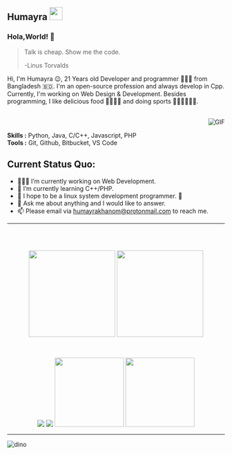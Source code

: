 ## Humayra <img src="https://gitee.com/skykeyjoker/PicCloud/raw/master/img/Mario_Hello_Big.gif" width="30px">

### Hola,World! 👋

> Talk is cheap. Show me the code.
>
> -Linus Torvalds

Hi, I'm Humayra 😉, 21 Years old Developer and programmer 👨🏻‍💻 from Bangladesh 🇧🇩. I'm an open-source profession and always develop in Cpp. Currently, I'm working on Web Design & Development. Besides programming, I like delicious food 🥗🥩🌮🍣 and doing sports 🏃⛹️‍♂️🏋🏼‍♂️.
</br>
</br>

​	<img align="right" alt="GIF" src="https://media.giphy.com/media/iIqmM5tTjmpOB9mpbn/giphy.gif"/>

**Skills :** Python, Java, C/C++, Javascript, PHP
</br>
**Tools :** Git, Github, Bitbucket, VS Code


**Current Status Quo:**
----

* 👨🏻‍💻 I’m currently working on Web Development.
* 🌱 I’m currently learning C++/PHP.
* 🤔  I hope to be a linux system development programmer. 🐧
* 💬 Ask me about anything and I would like to answer.
* 📫 Please email via humayrakhanom@protonmail.com to reach me.



-----


 <br>
 <br>
 <p align="center">
 <img height="200" src="https://github-readme-stats.vercel.app/api/top-langs/?username=H-K-R&theme=dracula"/>
 
  
  <img height="200" src="https://github-readme-stats.vercel.app/api?username=H-K-R&count_private=true&show_icons=true&theme=dracula&include_all_commits=true"/>
  </P><br>
  
  <p align="center">
  <img src="https://github-readme-stats.vercel.app/api/top-langs/?username=skykeyjoker&theme=material-palenight&hide=html,css&count_private=true&show_icons=true&hide_border=true&layout=compact"/>
  <img src="https://github-readme-stats.vercel.app/api?username=skykeyjoker&count_private=true&show_icons=true&theme=material-palenight&include_all_commits=true&hide_border=true"/>
  <img height="160" src="https://github-readme-stats.vercel.app/api/top-langs/?username=skykeyjoker&theme=material-palenight&hide=html,css&count_private=true&show_icons=true&hide_border=true&layout=compact"/>
  <img height="160" src="https://github-readme-stats.vercel.app/api?username=skykeyjoker&count_private=true&show_icons=true&theme=material-palenight&include_all_commits=true&hide_border=true"/>
 
----------------



![dino](https://gitee.com/skykeyjoker/PicCloud/raw/master/img/dino.gif)





